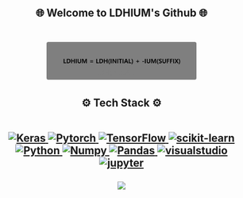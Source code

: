 <h2 align="center">
  🌐 Welcome to LDHIUM's Github 🌐 
  <br/>
  <br/>
  
  <img src = "LDHIUM.png" width = "60%" height = "60%"> </h2>
<h2 align="center">
 ⚙️ Tech Stack ⚙️
 <br/>
 <br/>
 
  <a href="https://keras.io/" target="_blank" rel="noreferrer"> <img src="https://img.shields.io/badge/Keras-%23D00000.svg?style=for-the-badge&logo=Keras&logoColor=white" alt="Keras">
  <a href="https://pytorch.org/" target="_blank" rel="noreferrer"> <img src="https://img.shields.io/badge/PyTorch-%23EE4C2C.svg?style=for-the-badge&logo=PyTorch&logoColor=white" alt="Pytorch">
  <a href="https://www.tensorflow.org" target="_blank" rel="noreferrer"> <img src="https://img.shields.io/badge/TensorFlow-%23FF6F00.svg?style=for-the-badge&logo=TensorFlow&logoColor=white" alt="TensorFlow">
  <a href="https://scikit-learn.org/" target="_blank" rel="noreferrer"> <img src="https://img.shields.io/badge/scikit--learn-%23F7931E.svg?style=for-the-badge&logo=scikit-learn&logoColor=white" alt="scikit-learn">
  <br/>
  <a href="https://www.python.org" target="_blank" rel="noreferrer"> <img src="https://img.shields.io/badge/python-3670A0?style=for-the-badge&logo=python&logoColor=ffdd54" alt="Python">
  <a href="https://numpy.org/" target="_blank" rel="noreferrer"> <img src="https://img.shields.io/badge/numpy-%23013243.svg?style=for-the-badge&logo=numpy&logoColor=white" alt="Numpy">
  <a href="https://pandas.pydata.org/" target="_blank" rel="noreferrer"> <img src="https://img.shields.io/badge/pandas-%23150458.svg?style=for-the-badge&logo=pandas&logoColor=white" alt="Pandas">
  <a href="https://code.visualstudio.com/" target="_blank" rel="noreferrer"> <img src="https://img.shields.io/badge/vscode-%230C55A5.svg?style=for-the-badge&logo=visualstudio&logoColor=white" alt="visualstudio">
  <a href="https://jupyter.org/" target="_blank" rel="noreferrer"><img src="https://img.shields.io/badge/jupyter-%20grey.svg?style=for-the-badge&logo=jupyter&logoColor=%white" alt="jupyter">
  
  <img src = "https://github-readme-stats.vercel.app/api?username=LDHIUM&show_icons=true&theme=dark">
</p>